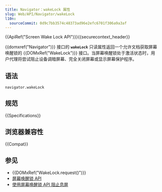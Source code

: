 ```yaml
---
title: Navigator：wakeLock 属性
slug: Web/API/Navigator/wakeLock
l10n:
  sourceCommit: 0d9c7bb3574c48373ad96e2efc6701f306a9a3af
---
```


{{ApiRef("Screen Wake Lock API")}}{{securecontext_header}}

{{domxref("Navigator")}} 接口的 **`wakeLock`** 只读属性返回一个允许文档获取屏幕唤醒锁的 {{DOMxRef("WakeLock")}} 接口。当屏幕唤醒锁处于激活状态时，用户代理将尝试阻止设备调暗屏幕、完全关闭屏幕或显示屏幕保护程序。

## 语法

```js-nolint
navigator.wakeLock
```

## 规范

{{Specifications}}

## 浏览器兼容性

{{Compat}}

## 参见

- {{DOMxRef("WakeLock.request()")}}
- [屏幕唤醒锁 API](/zh-CN/docs/Web/API/Screen_Wake_Lock_API)
- [使用屏幕唤醒锁 API 阻止息屏](https://developer.chrome.google.cn/docs/capabilities/web-apis/wake-lock/)
